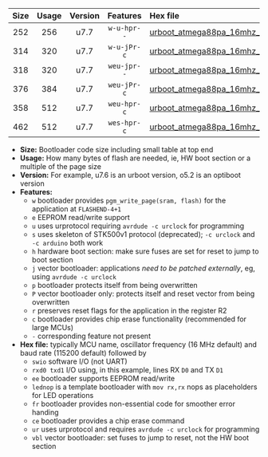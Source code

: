 |Size|Usage|Version|Features|Hex file|
|:-:|:-:|:-:|:-:|:--|
|252|256|u7.7|`w-u-hpr--`|[urboot_atmega88pa_16mhz_230400bps_swio_rxd0_txd1_lednop_ur.hex](https://raw.githubusercontent.com/stefanrueger/urboot.hex/main/mcus/atmega88pa/fcpu_16mhz/230400_bps/urboot_atmega88pa_16mhz_230400bps_swio_rxd0_txd1_lednop_ur.hex)|
|314|320|u7.7|`w-u-jPr-c`|[urboot_atmega88pa_16mhz_230400bps_swio_rxd0_txd1_lednop_fr_ce_ur_vbl.hex](https://raw.githubusercontent.com/stefanrueger/urboot.hex/main/mcus/atmega88pa/fcpu_16mhz/230400_bps/urboot_atmega88pa_16mhz_230400bps_swio_rxd0_txd1_lednop_fr_ce_ur_vbl.hex)|
|318|320|u7.7|`weu-jpr--`|[urboot_atmega88pa_16mhz_230400bps_swio_rxd0_txd1_ee_lednop_ur_vbl.hex](https://raw.githubusercontent.com/stefanrueger/urboot.hex/main/mcus/atmega88pa/fcpu_16mhz/230400_bps/urboot_atmega88pa_16mhz_230400bps_swio_rxd0_txd1_ee_lednop_ur_vbl.hex)|
|376|384|u7.7|`weu-jPr-c`|[urboot_atmega88pa_16mhz_230400bps_swio_rxd0_txd1_ee_lednop_fr_ce_ur_vbl.hex](https://raw.githubusercontent.com/stefanrueger/urboot.hex/main/mcus/atmega88pa/fcpu_16mhz/230400_bps/urboot_atmega88pa_16mhz_230400bps_swio_rxd0_txd1_ee_lednop_fr_ce_ur_vbl.hex)|
|358|512|u7.7|`weu-hpr-c`|[urboot_atmega88pa_16mhz_230400bps_swio_rxd0_txd1_ee_lednop_fr_ce_ur.hex](https://raw.githubusercontent.com/stefanrueger/urboot.hex/main/mcus/atmega88pa/fcpu_16mhz/230400_bps/urboot_atmega88pa_16mhz_230400bps_swio_rxd0_txd1_ee_lednop_fr_ce_ur.hex)|
|462|512|u7.7|`wes-hpr-c`|[urboot_atmega88pa_16mhz_230400bps_swio_rxd0_txd1_ee_lednop_fr_ce.hex](https://raw.githubusercontent.com/stefanrueger/urboot.hex/main/mcus/atmega88pa/fcpu_16mhz/230400_bps/urboot_atmega88pa_16mhz_230400bps_swio_rxd0_txd1_ee_lednop_fr_ce.hex)|

- **Size:** Bootloader code size including small table at top end
- **Usage:** How many bytes of flash are needed, ie, HW boot section or a multiple of the page size
- **Version:** For example, u7.6 is an urboot version, o5.2 is an optiboot version
- **Features:**
  + `w` bootloader provides `pgm_write_page(sram, flash)` for the application at `FLASHEND-4+1`
  + `e` EEPROM read/write support
  + `u` uses urprotocol requiring `avrdude -c urclock` for programming
  + `s` uses skeleton of STK500v1 protocol (deprecated); `-c urclock` and `-c arduino` both work
  + `h` hardware boot section: make sure fuses are set for reset to jump to boot section
  + `j` vector bootloader: applications *need to be patched externally*, eg, using `avrdude -c urclock`
  + `p` bootloader protects itself from being overwritten
  + `P` vector bootloader only: protects itself and reset vector from being overwritten
  + `r` preserves reset flags for the application in the register R2
  + `c` bootloader provides chip erase functionality (recommended for large MCUs)
  + `-` corresponding feature not present
- **Hex file:** typically MCU name, oscillator frequency (16 MHz default) and baud rate (115200 default) followed by
  + `swio` software I/O (not UART)
  + `rxd0 txd1` I/O using, in this example, lines RX `D0` and TX `D1`
  + `ee` bootloader supports EEPROM read/write
  + `lednop` is a template bootloader with `mov rx,rx` nops as placeholders for LED operations
  + `fr` bootloader provides non-essential code for smoother error handing
  + `ce` bootloader provides a chip erase command
  + `ur` uses urprotocol and requires `avrdude -c urclock` for programming
  + `vbl` vector bootloader: set fuses to jump to reset, not the HW boot section
